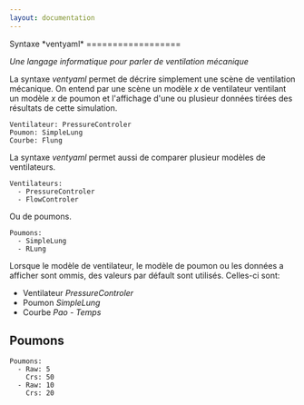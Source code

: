 ```yaml
---
layout: documentation
---
```


<link rel='stylesheet' href='css/ventyamldoc.css'/>
Syntaxe *ventyaml*
==================

*Une langage informatique pour parler de ventilation mécanique*

La syntaxe *ventyaml* permet de décrire simplement une scène de ventilation mécanique.
On entend par une scène un modèle *x* de ventilateur ventilant un modèle *x* de poumon et l'affichage d'une ou plusieur données tirées des résultats de cette simulation.

	Ventilateur: PressureControler
	Poumon: SimpleLung
	Courbe: Flung

La syntaxe *ventyaml* permet aussi de comparer plusieur modèles de ventilateurs.

	Ventilateurs:
	  - PressureControler
	  - FlowControler

Ou de poumons.

	Poumons:
	  - SimpleLung
	  - RLung

Lorsque le modèle de ventilateur, le modèle de poumon ou les données 
a afficher sont ommis, des valeurs par défault sont utilisés. Celles-ci sont:

- Ventilateur *PressureControler*
- Poumon *SimpleLung*
- Courbe *Pao - Temps*

## Poumons

	Poumons:
	  - Raw: 5
	    Crs: 50
	  - Raw: 10
	    Crs: 20
